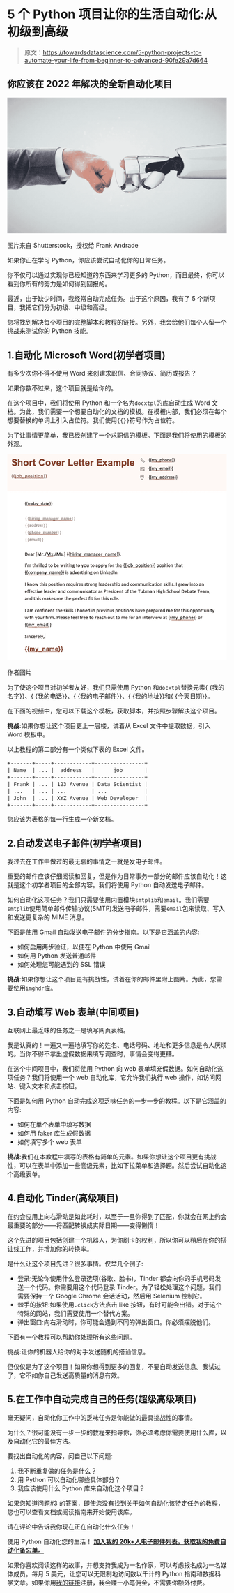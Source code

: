 # 5 个 Python 项目让你的生活自动化:从初级到高级

> 原文：<https://towardsdatascience.com/5-python-projects-to-automate-your-life-from-beginner-to-advanced-90fe29a7d664>

## 你应该在 2022 年解决的全新自动化项目

![](img/e367891a2209764ac6d6472d7a0a600e.png)

图片来自 Shutterstock，授权给 Frank Andrade

如果你正在学习 Python，你应该尝试自动化你的日常任务。

你不仅可以通过实现你已经知道的东西来学习更多的 Python，而且最终，你可以看到你所有的努力是如何得到回报的。

最近，由于缺少时间，我经常自动完成任务。由于这个原因，我有了 5 个新项目，我把它们分为初级、中级和高级。

您将找到解决每个项目的完整脚本和教程的链接。另外，我会给他们每个人留一个挑战来测试你的 Python 技能。

## 1.自动化 Microsoft Word(初学者项目)

有多少次你不得不使用 Word 来创建求职信、合同协议、简历或报告？

如果你数不过来，这个项目就是给你的。

在这个项目中，我们将使用 Python 和一个名为`docxtpl`的库自动生成 Word 文档。为此，我们需要一个想要自动化的文档的模板。在模板内部，我们必须在每个想要替换的单词上引入占位符。我们使用`{{}}`符号作为占位符。

为了让事情更简单，我已经创建了一个求职信的模板。下面是我们将使用的模板的外观。

![](img/54990e6fac61ba4dd98845e2845111d0.png)

作者图片

为了使这个项目对初学者友好，我们只需使用 Python 和`docxtpl`替换元素{ {我的名字}}、{ {我的电话}}、{ {我的电子邮件}}、{ {我的地址}}和{ {今天日期}}。

在下面的视频中，您可以下载这个模板，获取脚本，并按照步骤解决这个项目。

**挑战**:如果你想让这个项目更上一层楼，试着从 Excel 文件中提取数据，引入 Word 模板中。

以上教程的第二部分有一个类似下表的 Excel 文件。

```
+-------+-----+------------+----------------+
| Name  | ... |  address   |      job       |
+-------+-----+------------+----------------+
| Frank | ... | 123 Avenue | Data Scientist |
| ...   | ... | ...        | ...            |
| John  | ... | XYZ Avenue | Web Developer  |
+-------+-----+------------+----------------+
```

您应该为表格的每一行生成一个新文档。

## 2.自动发送电子邮件(初学者项目)

我过去在工作中做过的最无聊的事情之一就是发电子邮件。

重要的邮件应该仔细阅读和回复，但是作为日常事务一部分的邮件应该自动化！这就是这个初学者项目的全部内容。我们将使用 Python 自动发送电子邮件。

如何自动化这项任务？我们只需要使用内置模块`smtplib`和`email`。我们需要`smtplib`使用简单邮件传输协议(SMTP)发送电子邮件，需要`email`包来读取、写入和发送更复杂的 MIME 消息。

下面是使用 Gmail 自动发送电子邮件的分步指南。以下是它涵盖的内容:

*   如何启用两步验证，以便在 Python 中使用 Gmail
*   如何用 Python 发送普通邮件
*   如何处理您可能遇到的 SSL 错误

**挑战**:如果你想让这个项目更有挑战性，试着在你的邮件里附上图片。为此，您需要使用`imghdr`库。

## 3.自动填写 Web 表单(中间项目)

互联网上最乏味的任务之一是填写网页表格。

我是认真的！一遍又一遍地填写你的姓名、电话号码、地址和更多信息是令人厌烦的。当你不得不拿出虚假数据来填写调查时，事情会变得更糟。

在这个中间项目中，我们将使用 Python 向 web 表单填充假数据。如何自动化这项任务？我们将使用一个 web 自动化库，它允许我们执行 web 操作，如访问网站、键入文本和点击按钮。

下面是如何用 Python 自动完成这项乏味任务的一步一步的教程。以下是它涵盖的内容:

*   如何在单个表单中填写数据
*   如何用 faker 库生成假数据
*   如何填写多个 web 表单

**挑战**:我们在本教程中填写的表格有简单的元素。如果你想让这个项目更有挑战性，可以在表单中添加一些高级元素，比如下拉菜单和选择题。然后尝试自动化这个高级表单。

## 4.自动化 Tinder(高级项目)

在约会应用上向右滑动是如此耗时，以至于一旦你得到了匹配，你就会在网上约会最重要的部分——将匹配转换成实际日期——变得懒惰！

这个先进的项目包括创建一个机器人，为你刷卡的权利，所以你可以稍后在你的搭讪线工作，并增加你的转换率。

是什么让这个项目先进？很多事情。仅举几个例子:

*   登录:无论你使用什么登录选项(谷歌、脸书)，Tinder 都会向你的手机号码发送一个代码。你需要用这个代码登录 Tinder。为了轻松处理这个问题，我们需要保持一个 Google Chrome 会话活动，然后用 Selenium 控制它。
*   棘手的按钮:如果使用`.click`方法点击 like 按钮，有时可能会出错。对于这个特殊的网站，我们需要使用一个替代方案。
*   弹出窗口:向右滑动时，你可能会遇到不同的弹出窗口。你必须摆脱他们。

下面有一个教程可以帮助你处理所有这些问题。

挑战:让你的机器人给你的对手发送随机的搭讪信息。

但仅仅是为了这个项目！如果你想得到更多的回复，不要自动发送信息。我试过了，它不如你自己发送高质量的消息有效。

## 5.在工作中自动完成自己的任务(超级高级项目)

毫无疑问，自动化你工作中的乏味任务是你能做的最具挑战性的事情。

为什么？很可能没有一步一步的教程来指导你，你必须考虑你需要使用什么库，以及自动化它的最佳方法。

要找出自动化的内容，问自己以下问题:

1.  我不断重复做的任务是什么？
2.  用 Python 可以自动化哪些具体部分？
3.  我应该使用什么 Python 库来自动化这个项目？

如果您知道问题#3 的答案，即使您没有找到关于如何自动化该特定任务的教程，您也可以查看文档或阅读指南来开始使用该库。

请在评论中告诉我你现在正在自动化什么任务！

使用 Python 自动化您的生活！ [**加入我的 20k+人电子邮件列表，获取我的免费自动化备忘单。**](https://frankandrade.ck.page/44559e1ae7)

如果你喜欢阅读这样的故事，并想支持我成为一名作家，可以考虑报名成为一名媒体成员。每月 5 美元，让您可以无限制地访问数以千计的 Python 指南和数据科学文章。如果你用[我的链接](https://frank-andrade.medium.com/membership)注册，我会赚一小笔佣金，不需要你额外付费。

[](https://frank-andrade.medium.com/membership) 